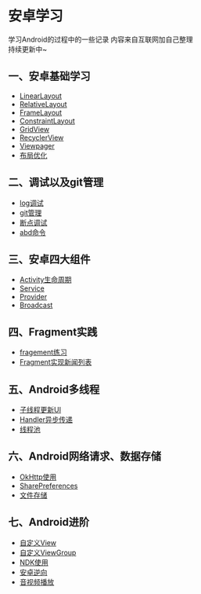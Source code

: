 # 安卓学习
学习Android的过程中的一些记录
内容来自互联网加自己整理  
持续更新中~
## 一、安卓基础学习



* [LinearLayout](https://github.com/wisdom-pan/android-learning/tree/LinearLayout)
* [RelativeLayout](https://github.com/wisdom-pan/android-learning/tree/RelativeLayout)
* [FrameLayout](https://github.com/wisdom-pan/android-learning/tree/FrameLayout)
* [ConstraintLayout](https://github.com/wisdom-pan/android-learning/tree/ConstrainLayout)
* [GridView](https://github.com/wisdom-pan/android-learning/tree/GridView)
* [RecyclerView](https://github.com/wisdom-pan/android-learning/tree/RecyclerView)
* [Viewpager](https://github.com/wisdom-pan/android-learning/tree/ViewPager)
* [布局优化](log.md)


## 二、调试以及git管理
* [log调试](https://github.com/wisdom-pan/android-learning/blob/main/log%E5%B7%A5%E5%85%B7.md)
* [git管理](https://github.com/wisdom-pan/android-learning/blob/main/git%E7%AE%A1%E7%90%86.md)
* [断点调试](https://github.com/wisdom-pan/android-learning/blob/main/%E6%96%AD%E7%82%B9%E8%B0%83%E8%AF%95.md)
* [abd命令](https://github.com/wisdom-pan/android-learning/blob/main/adb%E5%91%BD%E4%BB%A4.md)


## 三、安卓四大组件

* [Activity生命周期](https://github.com/wisdom-pan/android-learning/tree/Activity)
* [Service](阿达是的)
* [Provider](https://github.com/wisdom-pan/android-learning/tree/Activity)
* [Broadcast]()

## 四、Fragment实践
* [fragement练习](https://github.com/wisdom-pan/android-learning/tree/FragmentDemo)
* [Fragment实现新闻列表](https://github.com/wisdom-pan/android-learning/tree/FragmentPractice)

## 五、Android多线程
* [子线程更新UI](https://github.com/wisdom-pan/android-learning/tree/ThreadUpdateUi)
* [Handler异步传递](https://github.com/wisdom-pan/android-learning/tree/Handler)
* [线程池](https://github.com/wisdom-pan/android-learning/tree/ThreadPoolDemo)

## 六、Android网络请求、数据存储
* [OkHttp使用](https://github.com/wisdom-pan/android-learning/tree/OkHttpDemo)
* [SharePreferences](https://github.com/wisdom-pan/android-learning/tree/OkHttpDemo)
* [文件存储](https://github.com/wisdom-pan/android-learning/tree/OkHttpDemo)

## 七、Android进阶
* [自定义View](https://github.com/wisdom-pan/android-learning/tree/CustomView)
* [自定义ViewGroup](https://github.com/wisdom-pan/android-learning/tree/ViewGroup)
* [NDK使用](https://github.com/wisdom-pan/android-learning/tree/OkHttpDemo)
* [安卓逆向]()
* [音视频播放]()




